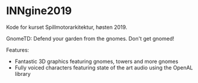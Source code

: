 # INNgine2019
Kode for kurset Spillmotorarkitektur, høsten 2019.

GnomeTD: Defend your garden from the gnomes. Don't get gnomed!

Features:
* Fantastic 3D graphics featuring gnomes, towers and more gnomes
* Fully voiced characters featuring state of the art audio using the OpenAL library
